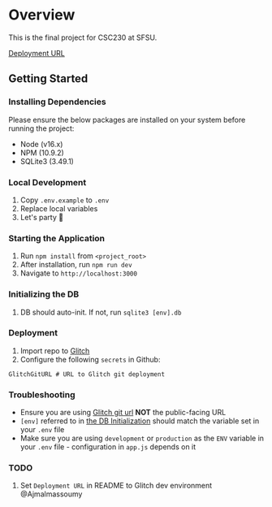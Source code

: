 # Overview
This is the final project for CSC230 at SFSU.

[Deployment URL](https://curved-alike-sphere.glitch.me/)

## Getting Started
### Installing Dependencies
Please ensure the below packages are installed on your
system before running the project:

* Node (v16.x)
* NPM (10.9.2)
* SQLite3 (3.49.1)

### Local Development
1. Copy `.env.example` to `.env`
2. Replace local variables
3. Let's party 🎉

### Starting the Application
1. Run `npm install` from `<project_root>`
2. After installation, run `npm run dev`
3. Navigate to `http://localhost:3000`

### Initializing the DB
1. DB should auto-init. If not, run `sqlite3 [env].db` 

### Deployment
1. Import repo to [Glitch](https://glitch.me/)
2. Configure the following `secrets` in Github:

```
GlitchGitURL # URL to Glitch git deployment
```

### Troubleshooting
* Ensure you are using [Glitch git url](https://github.com/marketplace/actions/sync-a-repo-branch-to-a-glitch-project-repo#usage) **NOT** the public-facing URL
* `[env]` referred to in [the DB Initialization](https://github.com/Ajmalmassoumy/csc317-final-proj#initializing-the-db) should match the variable set in your `.env` file
* Make sure you are using `development` or `production` as the `ENV` variable in your `.env` file - configuration in `app.js` depends on it

### TODO
1. Set `Deployment URL` in README to Glitch dev environment @Ajmalmassoumy
